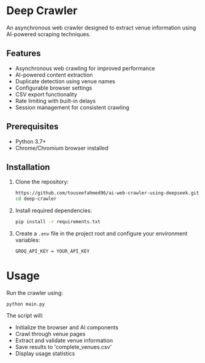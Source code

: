 # Deep Crawler

An asynchronous web crawler designed to extract venue information using AI-powered scraping techniques.

## Features

- Asynchronous web crawling for improved performance
- AI-powered content extraction
- Duplicate detection using venue names
- Configurable browser settings
- CSV export functionality
- Rate limiting with built-in delays
- Session management for consistent crawling

## Prerequisites

- Python 3.7+
- Chrome/Chromium browser installed

## Installation

1. Clone the repository:
    ```bash
    https://github.com/touseefahmed96/ai-web-crawler-using-deepseek.git
    cd deep-crawler
    ```

2. Install required dependencies:
    ```bash
    pip install -r requirements.txt
    ```

3. Create a `.env` file in the project root and configure your environment variables:
    ```bash
    GROQ_API_KEY = YOUR_API_KEY
    ```

# Usage

Run the crawler using:

    python main.py

The script will:

 - Initialize the browser and AI components
 - Crawl through venue pages
 - Extract and validate venue information
 - Save results to 'complete_venues.csv'
 - Display usage statistics